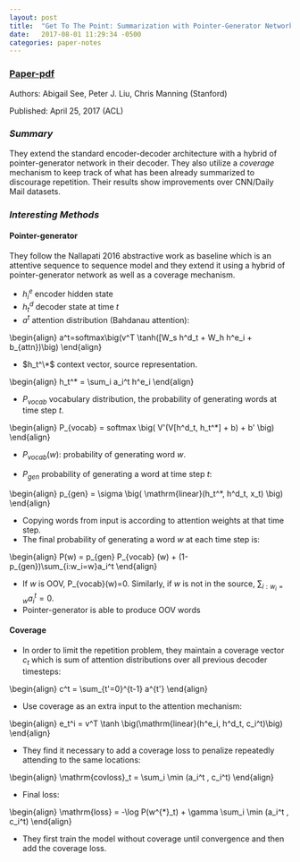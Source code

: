 ```yaml
---
layout: post
title:  "Get To The Point: Summarization with Pointer-Generator Networks"
date:   2017-08-01 11:29:34 -0500
categories: paper-notes
---
```

### [Paper-pdf](https://arxiv.org/pdf/1704.04368.pdf)
Authors: Abigail See, Peter J. Liu, Chris Manning (Stanford)

Published: April 25, 2017 (ACL)

### _Summary_

They extend the standard encoder-decoder architecture with a hybrid of pointer-generator network in their decoder. They also utilize a _coverage_ mechanism to keep track of what has been already summarized to discourage repetition. Their results show improvements over CNN/Daily Mail datasets.

### _Interesting Methods_

#### Pointer-generator
They follow the Nallapati 2016 abstractive work as baseline which is an attentive sequence to sequence model and they extend it using a hybrid of pointer-generator network as well as a coverage mechanism.

- $h^e_i$ encoder hidden state
- $h^d_t$ decoder state at time $t$
- $a^t$ attention distribution (Bahdanau attention):

\begin{align}
a^t=softmax\big(v^T \tanh([W_s h^d_t + W_h h^e_i + b_{attn})\big)
\end{align}

- $h_t^\*$ context vector, source representation.

\begin{align}
h_t^\* = \sum_i a_i^t h^e_i
\end{align}

- $P_{vocab}$ vocabulary distribution, the probability of generating words at time step $t$.

\begin{align}
P_{vocab} = softmax \big( V'(V[h^d_t, h_t^\*] + b) + b' \big)
\end{align}

- $P_{vocab}(w)$: probability of generating word $w$.

- $P_{gen}$ probability of generating a word at time step $t$:

\begin{align}
p_{gen} = \sigma \big( \mathrm{linear}(h_t^\*, h^d_t, x_t) \big)
\end{align}

- Copying words from input is according to attention weights at that time step.
- The final probability of generating a word $w$ at each time step is:

\begin{align}
P(w) = p_{gen} P_{vocab} (w) + (1-p_{gen})\sum_{i:w_i=w}a_i^t
\end{align}

- If $w$ is OOV, P_{vocab}(w)=0. Similarly, if $w$ is not in the source, $\sum_{i:w_i=w}a_i^t=0$.
- Pointer-generator is able to produce OOV words

#### Coverage

- In order to limit the repetition problem, they maintain a coverage vector $c_t$ which is sum of attention distributions over all previous decoder timesteps:

\begin{align}
c^t = \sum_{t'=0}^{t-1} a^{t'}
\end{align}

- Use coverage as an extra input to the attention mechanism:

\begin{align}
e_t^i = v^T \tanh \big(\mathrm{linear}(h^e_i, h^d_t, c_i^t)\big)
\end{align}

- They find it necessary to add a coverage loss to penalize repeatedly attending to the same locations:

\begin{align}
\mathrm{covloss}_t = \sum_i \min (a_i^t , c_i^t)
\end{align}

- Final loss:

\begin{align}
\mathrm{loss} = -\log P(w^{\*}_t) + \gamma \sum_i \min (a_i^t , c_i^t)
\end{align}

- They first train the model without coverage until convergence and then add the coverage loss.
